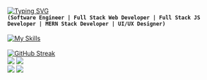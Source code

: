[![Typing SVG](https://readme-typing-svg.herokuapp.com?font=Fira+Code&pause=1000&color=02F6F7&width=435&lines=Aymane+Mehdi)](https://git.io/typing-svg)<br>
**`(Software Engineer | Full Stack Web Developer | Full Stack JS Developer | MERN Stack Developer | UI/UX Designer)`** 
<br><br>
[![My Skills](https://skillicons.dev/icons?i=github,git,linux,html,css,js,ts,react,redux,vercel,nextjs,tailwind,bootstrap,sass,nodejs,express,figma,mongodb,jest,nestjs,xd,postman,webpack,codepen,graphql,figma,materialui,vim,vue,nuxtjs,visualstudio,vscode,stackoverflow,c,cs,cpp,babel,dotnet,mysql,&perline=12)](https://skillicons.dev)
<br><br>
[![GitHub Streak](https://github-readme-streak-stats.herokuapp.com?user=AymaneMehdi&theme=react&hide_border=true&border_radius=4&card_width=684)](https://git.io/streak-stats)
<br>
![](http://github-profile-summary-cards.vercel.app/api/cards/most-commit-language?username=AymaneMehdi&theme=react )
![](http://github-profile-summary-cards.vercel.app/api/cards/repos-per-language?username=AymaneMehdi&theme=react)
<br>
![](http://github-profile-summary-cards.vercel.app/api/cards/stats?username=AymaneMehdi&theme=react)
![](http://github-profile-summary-cards.vercel.app/api/cards/productive-time?username=AymaneMehdi&theme=react&utcOffset=8)
<br>
